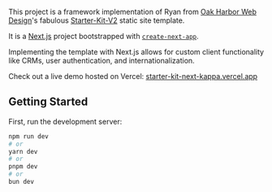 This project is a framework implementation of Ryan from [Oak Harbor Web Design](https://github.com/Oak-Harbor-Kits)'s fabulous [Starter-Kit-V2](https://github.com/Oak-Harbor-Kits/Starter-Kit-V2) static site template.

It is a [Next.js](https://nextjs.org/) project bootstrapped with [`create-next-app`](https://github.com/vercel/next.js/tree/canary/packages/create-next-app).

Implementing the template with Next.js allows for custom client functionality like CRMs, user authentication, and internationalization.

Check out a live demo hosted on Vercel: [starter-kit-next-kappa.vercel.app](https://starter-kit-next-kappa.vercel.app/)

## Getting Started

First, run the development server:

```bash
npm run dev
# or
yarn dev
# or
pnpm dev
# or
bun dev
```
